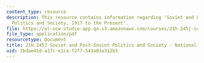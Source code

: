 ```yaml
---
content_type: resource
description: This resource contains information regarding 'Soviet and Post-Soviet
  Politics and Society, 1917 to the Present'.
file: https://ol-ocw-studio-app-qa.s3.amazonaws.com/courses/21h-245j-soviet-and-post-soviet-politics-and-society-1917-to-the-present-spring-2016/3bdae41da17ce1caf277543a03a312b3_MIT21H_245JS16_Nationality.pdf
file_type: application/pdf
resourcetype: Document
title: 21H.245J Soviet and Post-Soviet Politics and Society - Nationality Policy
uid: 3bdae41d-a17c-e1ca-f277-543a03a312b3
---
```

